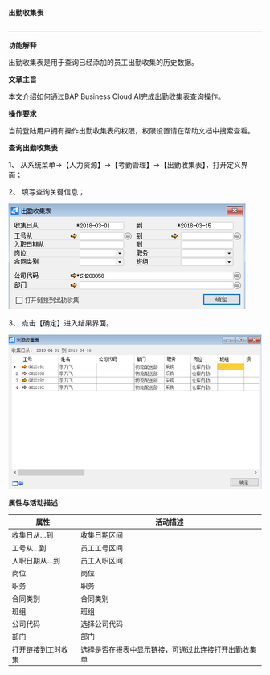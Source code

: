 **出勤收集表**

![img](图片/标题.png) 

**功能解释**

出勤收集表是用于查询已经添加的员工出勤收集的历史数据。

**文章主旨**

本文介绍如何通过BAP Business Cloud AI完成出勤收集表查询操作。

**操作要求**

当前登陆用户拥有操作出勤收集表的权限，权限设置请在帮助文档中搜索查看。

**查询出勤收集表**

1、 从系统菜单->【人力资源】->【考勤管理】->【出勤收集表】，打开定义界面；

2、 填写查询关键信息；

![img](图片/出勤收集表1.png) 

3、 点击【确定】进入结果界面。

![img](图片/出勤收集表2.png) 

**属性与活动描述**

| **属性**     | **活动描述**                                   |
| ------------------ | ---------------------------------------------------- |
| 收集日从…到        | 收集日期区间                                         |
| 工号从…到          | 员工工号区间                                         |
| 入职日期从…到      | 员工入职区间                                         |
| 岗位               | 岗位                                                 |
| 职务               | 职务                                                 |
| 合同类别           | 合同类别                                             |
| 班组               | 班组                                                 |
| 公司代码           | 选择公司代码                                         |
| 部门               | 部门                                                 |
| 打开链接到工时收集 | 选择是否在报表中显示链接，可通过此连接打开出勤收集单 |

 
